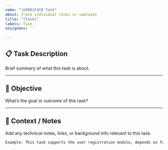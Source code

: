 ```yaml
---
name: "\U0001F4CB Task"
about: Track individual tasks or subtasks
title: "[Task]"
labels: Task
assignees: ''

---
```


## 📋 Task Description

Brief summary of what this task is about.

---

## 🎯 Objective

What’s the goal or outcome of this task?

---

## 📂 Context / Notes

Add any technical notes, links, or background info relevant to this task.

```txt
Example: This task supports the user registration module, depends on feature #42.
